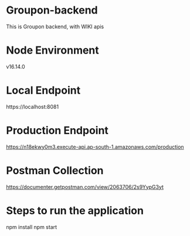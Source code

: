 # Groupon-backend
This is Groupon backend, with WIKI apis

# Node Environment
v16.14.0

# Local Endpoint
https://localhost:8081

# Production Endpoint
https://n18ekwy0m3.execute-api.ap-south-1.amazonaws.com/production


# Postman Collection
https://documenter.getpostman.com/view/2063706/2s9YypG3yt


# Steps to run the application
npm install
npm start